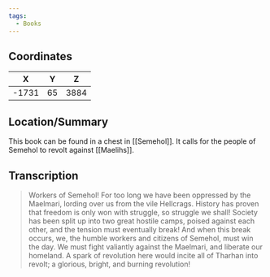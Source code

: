 ```yaml
---
tags:
  - Books
---
```


## Coordinates
| **X** | **Y** | **Z** |
| :---: | :---: | :---: |
| -1731 |  65   | 3884  |

## Location/Summary
This book can be found in a chest in [[Semehol]]. It calls for the people of Semehol to revolt against [[Maelihs]].

## Transcription
> Workers of Semehol! For too long we have been oppressed by the Maelmari, lording over us from the vile Hellcrags. History has proven that freedom is only won with struggle, so struggle we shall! Society has been split up into two great hostile camps, poised against each other, and the tension must eventually break! And when this break occurs, we, the humble workers and citizens of Semehol, must win the day. We must fight valiantly against the Maelmari, and liberate our homeland. A spark of revolution here would incite all of Tharhan into revolt; a glorious, bright, and burning revolution!
